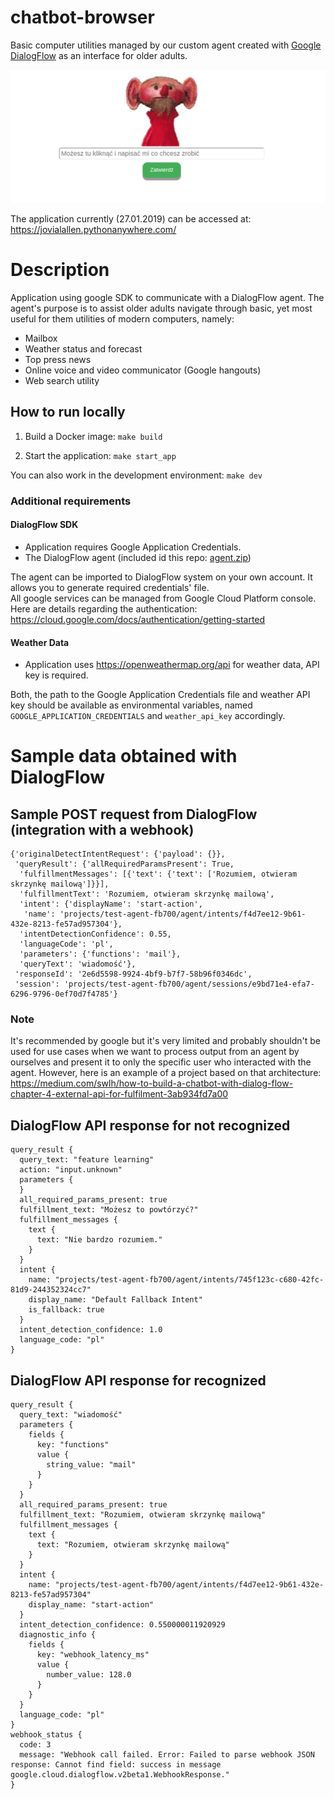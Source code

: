 # chatbot-browser
Basic computer utilities managed by our custom agent 
created with [Google DialogFlow](https://dialogflow.com/)
as an interface for older adults.

![Alt chatbot home screen](home_screen.png)

The application currently (27.01.2019) can be accessed at:
https://jovialallen.pythonanywhere.com/

# Description
Application using google SDK to communicate with a DialogFlow agent.
The agent's purpose is to assist older adults navigate through basic,
yet most useful for them utilities of modern computers, namely:
* Mailbox
* Weather status and forecast
* Top press news
* Online voice and video communicator (Google hangouts)
* Web search utility

## How to run locally

1. Build a Docker image:
`make build`

2. Start the application:
`make start_app`

You can also work in the development environment: 
`make dev`

### Additional requirements
#### DialogFlow SDK
* Application requires Google Application Credentials.
* The DialogFlow agent (included id this repo: [agent.zip](agent.zip))

The agent can be imported to DialogFlow system on your own account.
It allows you to generate required credentials' file.  
All google services can be managed from Google Cloud Platform console.
Here are details regarding the authentication:
https://cloud.google.com/docs/authentication/getting-started 

#### Weather Data
* Application uses https://openweathermap.org/api for weather data,
API key is required.

Both, the path to the Google Application Credentials file
and weather API key should be available as environmental variables,
named `GOOGLE_APPLICATION_CREDENTIALS` and `weather_api_key` accordingly.

# Sample data obtained with DialogFlow
## Sample POST request from DialogFlow (integration with a webhook)
```
{'originalDetectIntentRequest': {'payload': {}},
 'queryResult': {'allRequiredParamsPresent': True,
  'fulfillmentMessages': [{'text': {'text': ['Rozumiem, otwieram skrzynkę mailową']}}],
  'fulfillmentText': 'Rozumiem, otwieram skrzynkę mailową',
  'intent': {'displayName': 'start-action',
   'name': 'projects/test-agent-fb700/agent/intents/f4d7ee12-9b61-432e-8213-fe57ad957304'},
  'intentDetectionConfidence': 0.55,
  'languageCode': 'pl',
  'parameters': {'functions': 'mail'},
  'queryText': 'wiadomość'},
 'responseId': '2e6d5598-9924-4bf9-b7f7-58b96f0346dc',
 'session': 'projects/test-agent-fb700/agent/sessions/e9bd71e4-efa7-6296-9796-0ef70d7f4785'}
```

### Note
It's recommended by google but it's very limited and probably shouldn't be
used for use cases when we want to process output from an agent by ourselves
and present it to only the specific user who interacted with the agent.
However, here is an example of a project based on that architecture:
https://medium.com/swlh/how-to-build-a-chatbot-with-dialog-flow-chapter-4-external-api-for-fulfilment-3ab934fd7a00

## DialogFlow API response for not recognized
```buildoutcfg
query_result {
  query_text: "feature learning"
  action: "input.unknown"
  parameters {
  }
  all_required_params_present: true
  fulfillment_text: "Możesz to powtórzyć?"
  fulfillment_messages {
    text {
      text: "Nie bardzo rozumiem."
    }
  }
  intent {
    name: "projects/test-agent-fb700/agent/intents/745f123c-c680-42fc-81d9-244352324cc7"
    display_name: "Default Fallback Intent"
    is_fallback: true
  }
  intent_detection_confidence: 1.0
  language_code: "pl"
}
```

## DialogFlow API response for recognized
```
query_result {
  query_text: "wiadomość"
  parameters {
    fields {
      key: "functions"
      value {
        string_value: "mail"
      }
    }
  }
  all_required_params_present: true
  fulfillment_text: "Rozumiem, otwieram skrzynkę mailową"
  fulfillment_messages {
    text {
      text: "Rozumiem, otwieram skrzynkę mailową"
    }
  }
  intent {
    name: "projects/test-agent-fb700/agent/intents/f4d7ee12-9b61-432e-8213-fe57ad957304"
    display_name: "start-action"
  }
  intent_detection_confidence: 0.550000011920929
  diagnostic_info {
    fields {
      key: "webhook_latency_ms"
      value {
        number_value: 128.0
      }
    }
  }
  language_code: "pl"
}
webhook_status {
  code: 3
  message: "Webhook call failed. Error: Failed to parse webhook JSON response: Cannot find field: success in message google.cloud.dialogflow.v2beta1.WebhookResponse."
}
```